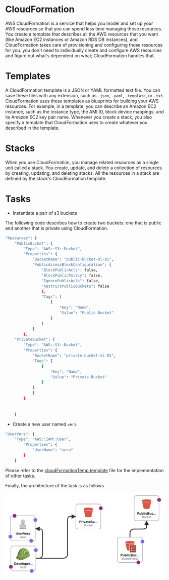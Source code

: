 # CloudFormation

AWS CloudFormation is a service that helps you model and set up your AWS resources so that you can spend less time managing those resources. You create a template that describes all the AWS resources that you want (like Amazon EC2 instances or Amazon RDS DB instances), and CloudFormation takes care of provisioning and configuring those resources for you. you don't need to individually create and configure AWS resources and figure out what's dependent on what; CloudFormation handles that.

# Templates

A CloudFormation template is a JSON or YAML formatted text file. You can save these files with any extension, such as `.json`, `.yaml`, `.template`, or `.txt`. CloudFormation uses these templates as blueprints for building your AWS resources. For example, in a template, you can describe an Amazon EC2 instance, such as the instance type, the AMI ID, block device mappings, and its Amazon EC2 key pair name. Whenever you create a stack, you also specify a template that CloudFormation uses to create whatever you described in the template.

# Stacks

When you use CloudFormation, you manage related resources as a single unit called a stack. You create, update, and delete a collection of resources by creating, updating, and deleting stacks. All the resources in a stack are defined by the stack's CloudFormation template.

# Tasks

- Instantiate a pair of s3 buckets

The following code describes how to create two buckets: one that is public and another that is private using CloudFormation.

```bash
"Resources": {
    "PublicBucket": {
        "Type": "AWS::S3::Bucket",
        "Properties": {
            "BucketName": "public-bucket-ml-01",
            "PublicAccessBlockConfiguration": {
                "BlockPublicAcls": false,
                "BlockPublicPolicy": false,
                "IgnorePublicAcls": false,
                "RestrictPublicBuckets": false
                },
                "Tags": [
                    {
                        "Key": "Name",
                        "Value": "Public Bucket"
                    }
                ]
            }
        },
    "PrivateBucket": {
        "Type": "AWS::S3::Bucket",
        "Properties": {
            "BucketName": "private-bucket-ml-01",
            "Tags": [
                {
                    "Key": "Name",
                    "Value": "Private Bucket"
                }
            ]
            }
        }


    }
```

- Create a new user named `vera`

```bash
"UserVera": {
    "Type": "AWS::IAM::User",
        "Properties": {
            "UserName": "vera"
        }
    }
```

Please refer to the [cloudFormationTemp.template](cloudFormationTemp.template) file for the implementation of other tasks.

Finally, the architecture of the task is as follows

![cloudFormation](image.png)
